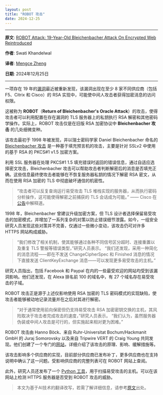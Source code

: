 ```yaml
---
layout: post
title: "ROBOT 攻击"
date: 2024-12-25
---
```

---

**原文**: [ROBOT Attack: 19-Year-Old Bleichenbacher Attack On Encrypted Web Reintroduced](https://thehackernews.com/2017/12/bleichenbacher-robot-rsa.html)

**作者**: Swati Khandelwal

**译者**: [Mengce Zheng](https://mengcezheng.github.io/)

**日期**: 2024年12月25日

---

一项存在 19 年的[漏洞](https://robotattack.org/)最近被重新发现，该漏洞出现在至少 8 家不同供应商（包括 F5、Citrix 和 Cisco）的 RSA 实现中，可能使中间人攻击者获得加密消息的访问权限。

这被称为 **ROBOT**（**Return of Bleichenbacher's Oracle Attack**）的攻击，使得攻击者可以利用配置在存在漏洞的 TLS 服务器上的私钥执行 RSA 解密和其他密码学操作。实际上，ROBOT 攻击仅是在旧版 RSA 加密协议中 **Bleichenbacher 攻击** 的几处细微变种。

该攻击最初于 1998 年被发现，并以瑞士密码学家 Daniel Bleichenbacher 命名的 [Bleichenbacher 攻击](https://archiv.infsec.ethz.ch/education/fs08/secsem/bleichenbacher98.pdf) 是一种基于填充预言机的攻击，主要是针对 SSLv2 中使用的基于 RSA 的 PKCS#1 v1.5 加密方案。

利用 SSL 服务器在处理 PKCS#1 1.5 填充错误时返回的错误信息，通过自适应选择密文攻击，Bleichenbacher 攻击可以帮助攻击者判断解密后的消息是否填充正确。这些信息最终使攻击者能够在不恢复服务器私钥的情况下解密 RSA 密文，从而在使用 RSA 加密的 TLS 中彻底破坏通信的机密性。

> “攻击者可以反复查询运行易受攻击 TLS 堆栈实现的服务器，从而执行密码分析操作，这可能使得解密之前捕获的 TLS 会话成为可能。”
> —— Cisco 在[公告](https://tools.cisco.com/security/center/content/CiscoSecurityAdvisory/cisco-sa-20171212-bleichenbacher)中解释道。

1998 年，Bleichenbacher 曾建议升级加密方案，但 TLS 设计者选择保留易受攻击的加密模式，并增加了一系列复杂的对策以防止错误细节泄露。如今，一组安全研究人员发现这些对策并不完善，仅通过一些微小变动，该攻击仍可对许多 HTTPS 网站构成威胁。

> “我们修改了相关机制，使其能够通过各种不同信号区分超时、连接重置以及重复 TLS 警报等错误类型，”研究人员表示。
> “我们还发现，采用一种简化的消息流程——即在不发送 ChangeCipherSpec 和 Finished 消息的情况下直接发送 ClientKeyExchange 消息——可以发现更多易受攻击的主机。”

研究人员指出，包括 Facebook 和 Paypal 在内的一些最受欢迎的网站均受到该漏洞影响。他们还发现，在 Alexa 排名前 100 的域名中，有 27 个域名存在易受攻击的子域。

ROBOT 攻击正是源于上述仅影响使用 RSA 加密的 TLS 密码模式的实现缺陷，使攻击者能够被动地记录流量并在之后对其进行解密。

> “对于通常使用前向保密但仍支持易受攻击 RSA 加密密钥交换的主机，其风险取决于攻击者完成攻击的速度，”研究人员表示。
> “我们认为，虽然服务器伪装或中间人攻击是可行的，但实施起来相对更为困难。”

ROBOT 攻击由 Hanno Böck、来自 Ruhr-Universitat Bochum/Hackmanit GmbH 的 Juraj Somorovsky 以及来自 Tripwire VERT 的 Craig Young 共同发现。他们创建了一个专门的[网站](https://robotattack.org/)，详细介绍了该攻击的原理、影响、缓解措施等。

该攻击影响多个供应商的实现，目前部分供应商已发布补丁，更多供应商也在支持说明中确认了这一问题。受影响供应商的完整列表可在 ROBOT 网站上查阅。

此外，研究人员还发布了一个 [Python 工具](https://github.com/robotattackorg/robot-detect)，用于扫描易受攻击的主机。可以在该网站上检测 HTTPS 服务器是否受到 ROBOT 攻击的威胁。

> 本文为基于AI技术的翻译改写，若需了解详细信息，请参考[原文](https://thehackernews.com/2017/12/bleichenbacher-robot-rsa.html)出处。

